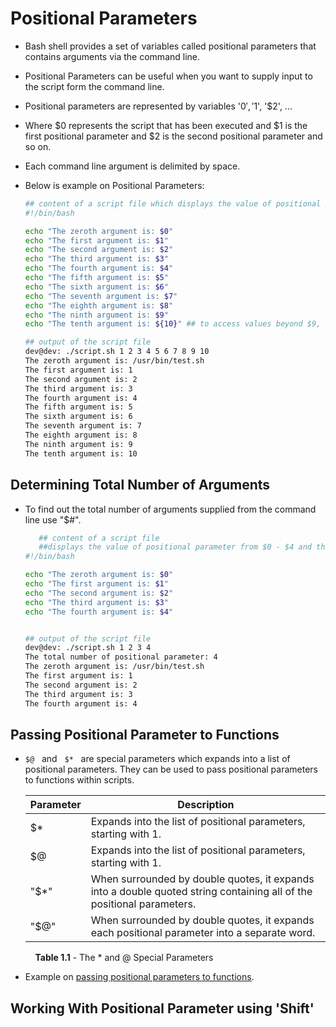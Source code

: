 # Positional Parameters
 - Bash shell provides a set of variables called positional parameters that contains arguments via the command line. 
 - Positional Parameters can be useful when you want to supply input to the script form the command line.
 - Positional parameters are represented by variables '$0', '$1', '$2', ... 
 - Where $0 represents the script that has been executed and $1 is the first positional parameter and $2 is the second positional parameter and so on. 
- Each command line argument is delimited by space.
- Below is example on Positional Parameters: 

    ``` bash
    ## content of a script file which displays the value of positional parameter from $0 - $10
    #!/bin/bash 
    
    echo "The zeroth argument is: $0"
    echo "The first argument is: $1"
    echo "The second argument is: $2"
    echo "The third argument is: $3"
    echo "The fourth argument is: $4"
    echo "The fifth argument is: $5"
    echo "The sixth argument is: $6"
    echo "The seventh argument is: $7"
    echo "The eighth argument is: $8"
    echo "The ninth argument is: $9"
    echo "The tenth argument is: ${10}" ## to access values beyond $9, use ${x}

    ## output of the script file 
    dev@dev: ./script.sh 1 2 3 4 5 6 7 8 9 10
    The zeroth argument is: /usr/bin/test.sh
    The first argument is: 1
    The second argument is: 2
    The third argument is: 3
    The fourth argument is: 4
    The fifth argument is: 5
    The sixth argument is: 6
    The seventh argument is: 7
    The eighth argument is: 8
    The ninth argument is: 9
    The tenth argument is: 10
    ```
## Determining Total Number of Arguments 
 - To find out the total number of arguments supplied from the command line use "$#". 

    ```bash
       ## content of a script file 
       ##displays the value of positional parameter from $0 - $4 and the total number of positional parameters
    #!/bin/bash 
    
    echo "The zeroth argument is: $0"
    echo "The first argument is: $1"
    echo "The second argument is: $2"
    echo "The third argument is: $3"
    echo "The fourth argument is: $4"

    
    ## output of the script file
    dev@dev: ./script.sh 1 2 3 4
    The total number of positional parameter: 4
    The zeroth argument is: /usr/bin/test.sh
    The first argument is: 1
    The second argument is: 2
    The third argument is: 3
    The fourth argument is: 4
    ```

 ## Passing Positional Parameter to Functions
  - `$@` &nbsp; and &nbsp; `$*` &nbsp; are special parameters which expands into a list of positional parameters. They can be used to pass positional parameters to functions within scripts. 
  
    | Parameter | Description |
    | ----------| -------------- |
    | $*        | Expands into the list of positional parameters, starting with 1.                                 |
    | $@        | Expands into the list of positional parameters, starting with 1.                                 |
    | "$*"      | When surrounded by double quotes, it expands into a double quoted string containing all of the positional parameters.
    | "$@"      | When surrounded by double quotes, it expands each positional parameter into a separate word.       |
    
    &nbsp; &nbsp; **Table 1.1** - The * and @ Special Parameters

 - Example on [passing positional parameters to functions](./05.Positional%20Parameters.md).

 ## Working With Positional Parameter using 'Shift'



